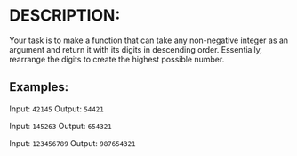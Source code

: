 # DESCRIPTION:

Your task is to make a function that can take any non-negative integer as an argument and return it with its digits in descending order. Essentially, rearrange the digits to create the highest possible number.

## Examples:

Input: `42145` Output: `54421`

Input: `145263` Output: `654321`

Input: `123456789` Output: `987654321`
